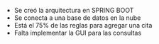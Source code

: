 * Se creó la arquitectura en SPRING BOOT
* Se conecta a una base de datos en la nube
* Está el 75% de las reglas para agregar una cita
* Falta implementar la GUI para las consultas